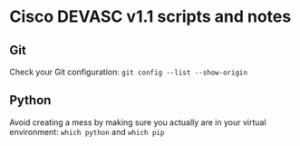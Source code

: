 # Cisco DEVASC v1.1 scripts and notes
## Git
Check your Git configuration: `git config --list --show-origin`
## Python
Avoid creating a mess by making sure you actually are in your virtual environment: `which python` and `which pip`
